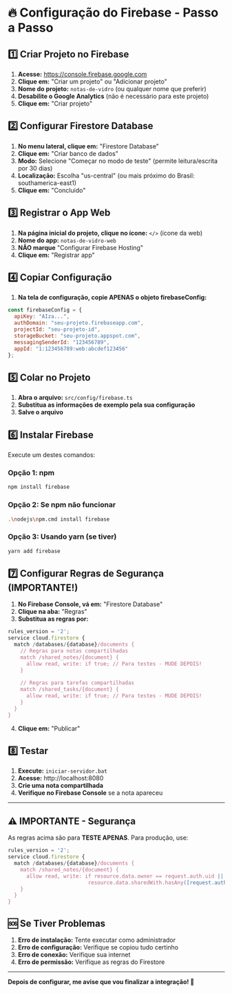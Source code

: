 # 🔥 Configuração do Firebase - Passo a Passo

## 1️⃣ Criar Projeto no Firebase

1. **Acesse:** https://console.firebase.google.com
2. **Clique em:** "Criar um projeto" ou "Adicionar projeto"
3. **Nome do projeto:** `notas-de-vidro` (ou qualquer nome que preferir)
4. **Desabilite o Google Analytics** (não é necessário para este projeto)
5. **Clique em:** "Criar projeto"

## 2️⃣ Configurar Firestore Database

1. **No menu lateral, clique em:** "Firestore Database"
2. **Clique em:** "Criar banco de dados"
3. **Modo:** Selecione "Começar no modo de teste" (permite leitura/escrita por 30 dias)
4. **Localização:** Escolha "us-central" (ou mais próximo do Brasil: southamerica-east1)
5. **Clique em:** "Concluído"

## 3️⃣ Registrar o App Web

1. **Na página inicial do projeto, clique no ícone:** `</>`  (ícone da web)
2. **Nome do app:** `notas-de-vidro-web`
3. **NÃO marque** "Configurar Firebase Hosting"
4. **Clique em:** "Registrar app"

## 4️⃣ Copiar Configuração

1. **Na tela de configuração, copie APENAS o objeto firebaseConfig:**

```javascript
const firebaseConfig = {
  apiKey: "AIza...",
  authDomain: "seu-projeto.firebaseapp.com",
  projectId: "seu-projeto-id",
  storageBucket: "seu-projeto.appspot.com",
  messagingSenderId: "123456789",
  appId: "1:123456789:web:abcdef123456"
};
```

## 5️⃣ Colar no Projeto

1. **Abra o arquivo:** `src/config/firebase.ts`
2. **Substitua as informações de exemplo pela sua configuração**
3. **Salve o arquivo**

## 6️⃣ Instalar Firebase

Execute um destes comandos:

### Opção 1: npm
```bash
npm install firebase
```

### Opção 2: Se npm não funcionar
```bash
.\nodejs\npm.cmd install firebase
```

### Opção 3: Usando yarn (se tiver)
```bash
yarn add firebase
```

## 7️⃣ Configurar Regras de Segurança (IMPORTANTE!)

1. **No Firebase Console, vá em:** "Firestore Database"
2. **Clique na aba:** "Regras"
3. **Substitua as regras por:**

```javascript
rules_version = '2';
service cloud.firestore {
  match /databases/{database}/documents {
    // Regras para notas compartilhadas
    match /shared_notes/{document} {
      allow read, write: if true; // Para testes - MUDE DEPOIS!
    }
    
    // Regras para tarefas compartilhadas  
    match /shared_tasks/{document} {
      allow read, write: if true; // Para testes - MUDE DEPOIS!
    }
  }
}
```

4. **Clique em:** "Publicar"

## 8️⃣ Testar

1. **Execute:** `iniciar-servidor.bat`
2. **Acesse:** http://localhost:8080
3. **Crie uma nota compartilhada**
4. **Verifique no Firebase Console** se a nota apareceu

---

## ⚠️ IMPORTANTE - Segurança

As regras acima são para **TESTE APENAS**. Para produção, use:

```javascript
rules_version = '2';
service cloud.firestore {
  match /databases/{database}/documents {
    match /shared_notes/{document} {
      allow read, write: if resource.data.owner == request.auth.uid || 
                          resource.data.sharedWith.hasAny([request.auth.uid]);
    }
  }
}
```

## 🆘 Se Tiver Problemas

1. **Erro de instalação:** Tente executar como administrador
2. **Erro de configuração:** Verifique se copiou tudo certinho
3. **Erro de conexão:** Verifique sua internet
4. **Erro de permissão:** Verifique as regras do Firestore

---

**Depois de configurar, me avise que vou finalizar a integração! 🚀**
